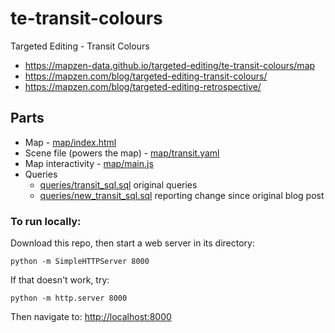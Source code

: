 # te-transit-colours
Targeted Editing - Transit Colours

* https://mapzen-data.github.io/targeted-editing/te-transit-colours/map
* https://mapzen.com/blog/targeted-editing-transit-colours/
* https://mapzen.com/blog/targeted-editing-retrospective/

## Parts

* Map - [map/index.html](map/index.html)
* Scene file (powers the map) - [map/transit.yaml](map/transit.yaml)
* Map interactivity - [map/main.js](map/main.js)
* Queries
	* [queries/transit_sql.sql](https://github.com/mapzen-data/targeted-editing/blob/gh-pages/queries/transit_sql.sql) original queries
	* [queries/new_transit_sql.sql](https://github.com/mapzen-data/targeted-editing/blob/gh-pages/queries/new_transit_sql.sql)  reporting change since original blog post
	
### To run locally:

Download this repo, then start a web server in its directory:

    python -m SimpleHTTPServer 8000
    
If that doesn't work, try:

    python -m http.server 8000
    
Then navigate to: [http://localhost:8000](http://localhost:8000)
